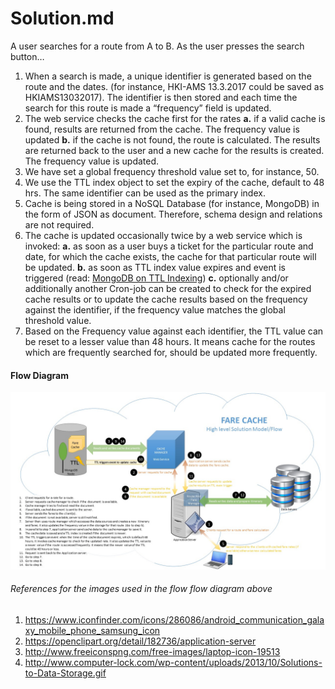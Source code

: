 # Solution.md

A user searches for a route from A to B. As the user presses the search button…
1.	When a search is made, a unique identifier is generated based on the route and the dates. (for instance, HKI-AMS 13.3.2017 could be saved as HKIAMS13032017). The identifier is then stored and each time the search for this route is made a “frequency” field is updated.
2.	The web service checks the cache first for the rates
  **a.**	if a valid cache is found, results are returned from the cache. The frequency value is updated
  **b.**	if the cache is not found, the route is calculated. The results are returned back to the user and a new cache for the results is created. The frequency value is updated.
3.	We have set a global frequency threshold value set to, for instance, 50.
4.	We use the TTL index object to set the expiry of the cache, default to 48 hrs. The same identifier can be used as the primary index.
5.	Cache is being stored in a NoSQL Database (for instance, MongoDB) in the form of JSON as document. Therefore, schema design and relations are not required.
6.	The cache is updated occasionally twice by a web service which is invoked:
**a.**	as soon as a user buys a ticket for the particular route and date, for which the cache exists, the cache for that particular route will be updated.
**b.**	as soon as TTL index value expires and event is triggered (read: [MongoDB on TTL Indexing](https://docs.mongodb.com/manual/core/index-ttl/))
**c.**	optionally and/or additionally another Cron-job can be created to check for the expired cache results or to update the cache results based on the frequency against the identifier, if the frequency value matches the global threshold value.
7.	Based on the Frequency value against each identifier, the TTL value can be reset to a lesser value than 48 hours. It means cache for the routes which are frequently searched for, should be updated more frequently.

#### Flow Diagram
![Alt Fare-Cache flow diagram](fare-cache-flow.JPG?raw=true "Fare-Cache Flow Diagram")

###### References for the images used in the flow flow diagram above
1. https://www.iconfinder.com/icons/286086/android_communication_galaxy_mobile_phone_samsung_icon
2. https://openclipart.org/detail/182736/application-server
3. http://www.freeiconspng.com/free-images/laptop-icon-19513
4. http://www.computer-lock.com/wp-content/uploads/2013/10/Solutions-to-Data-Storage.gif
